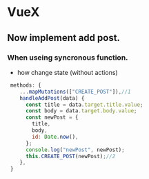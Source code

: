 # VueX

## Now implement add post.

### When useing syncronous function.

* how change state (without actions)
```js
 methods: {
    ...mapMutations(["CREATE_POST"]),//1
    handleAddPost(data) {
      const title = data.target.title.value;
      const body = data.target.body.value;
      const newPost = {
        title,
        body,
        id: Date.now(),
      };
      console.log("newPost", newPost);
      this.CREATE_POST(newPost);//2
    },
 }

```


        
 